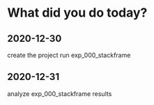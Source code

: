 # What did you do today?

## 2020-12-30
create the project
run exp_000_stackframe

## 2020-12-31
analyze exp_000_stackframe results
